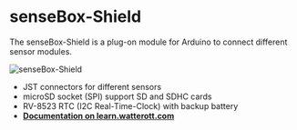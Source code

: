# senseBox-Shield
The senseBox-Shield is a plug-on module for Arduino to connect different sensor modules.

![senseBox-Shield](https://github.com/watterott/senseBox-Shield/raw/master/hardware/senseBox-Shield.jpg)

* JST connectors for different sensors
* microSD socket (SPI) support SD and SDHC cards
* RV-8523 RTC (I2C Real-Time-Clock) with backup battery
* **[Documentation on learn.watterott.com](http://learn.watterott.com/sensebox/)**
